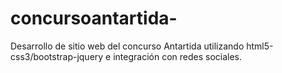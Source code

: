 # concursoantartida-
Desarrollo de sitio web del concurso Antartida utilizando html5-css3/bootstrap-jquery e integración con redes sociales.
